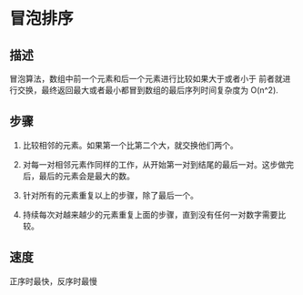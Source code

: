 # 冒泡排序

## 描述

冒泡算法，数组中前一个元素和后一个元素进行比较如果大于或者小于 前者就进行交换，最终返回最大或者最小都冒到数组的最后序列时间复杂度为 O(n^2).

## 步骤

1. 比较相邻的元素。如果第一个比第二个大，就交换他们两个。

2. 对每一对相邻元素作同样的工作，从开始第一对到结尾的最后一对。这步做完后，最后的元素会是最大的数。

3. 针对所有的元素重复以上的步骤，除了最后一个。

4. 持续每次对越来越少的元素重复上面的步骤，直到没有任何一对数字需要比较。

## 速度

正序时最快，反序时最慢
